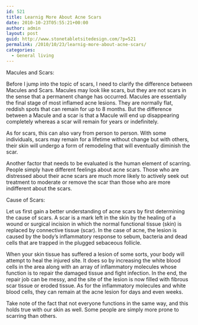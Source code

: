 ```yaml
---
id: 521
title: Learnig More About Acne Scars
date: 2010-10-23T05:55:21+00:00
author: admin
layout: post
guid: http://www.stonetabletsitedesign.com/?p=521
permalink: /2010/10/23/learnig-more-about-acne-scars/
categories:
  - General living
---
```

Macules and Scars:
  
Before I jump into the topic of scars, I need to clarify the difference between Macules and Scars. Macules may look like scars, but they are not scars in the sense that a permanent change has occurred. Macules are essentially the final stage of most inflamed acne lesions. They are normally flat, reddish spots that can remain for up to 8 months. But the difference between a Macule and a scar is that a Macule will end up disappearing completely whereas a scar will remain for years or indefinitely.

As for scars, this can also vary from person to person. With some individuals, scars may remain for a lifetime without change but with others, their skin will undergo a form of remodeling that will eventually diminish the scar.

Another factor that needs to be evaluated is the human element of scarring. People simply have different feelings about acne scars. Those who are distressed about their acne scars are much more likely to actively seek out treatment to moderate or remove the scar than those who are more indifferent about the scars.

Cause of Scars:
  
Let us first gain a better understanding of acne scars by first determining the cause of scars. A scar is a mark left in the skin by the healing of a wound or surgical incision in which the normal functional tissue (skin) is replaced by connective tissue (scar). In the case of acne, the lesion is caused by the body’s inflammatory response to sebum, bacteria and dead cells that are trapped in the plugged sebaceous follicle.

When your skin tissue has suffered a lesion of some sorts, your body will attempt to heal the injured site. It does so by increasing the white blood cells in the area along with an array of inflammatory molecules whose function is to repair the damaged tissue and fight infection. In the end, the repair job can be messy, and the site of the lesion is now filled with fibrous scar tissue or eroded tissue. As for the inflammatory molecules and white blood cells, they can remain at the acne lesion for days and even weeks.

Take note of the fact that not everyone functions in the same way, and this holds true with our skin as well. Some people are simply more prone to scarring than others.